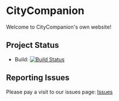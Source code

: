 # CityCompanion
Welcome to CityCompanion's own website!

## Project Status
* Build: [![Build Status](https://dev.azure.com/HotWorkshop/CityCompanion-CI/_apis/build/status/RelaperCrystal.CityCompanion?branchName=main)](https://dev.azure.com/HotWorkshop/CityCompanion-CI/_build/latest?definitionId=12&branchName=main)

## Reporting Issues
Please pay a visit to our issues page: [Issues](https://github.com/RelaperCrystal/CityCompanion/issues)
